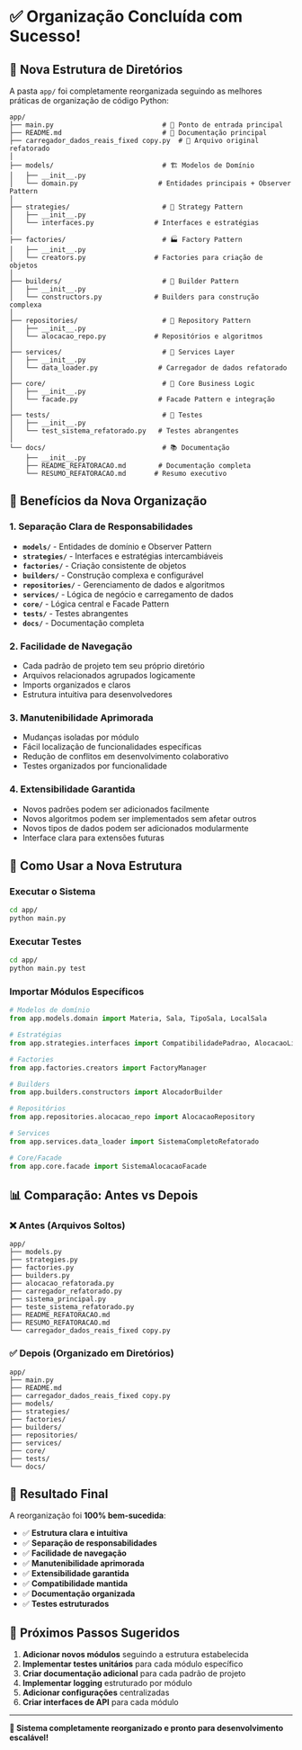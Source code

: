 # ✅ Organização Concluída com Sucesso!

## 📁 Nova Estrutura de Diretórios

A pasta `app/` foi completamente reorganizada seguindo as melhores práticas de organização de código Python:

```
app/
├── main.py                           # 🚀 Ponto de entrada principal
├── README.md                         # 📖 Documentação principal
├── carregador_dados_reais_fixed copy.py  # 🔄 Arquivo original refatorado
│
├── models/                           # 🏗️ Modelos de Domínio
│   ├── __init__.py
│   └── domain.py                    # Entidades principais + Observer Pattern
│
├── strategies/                       # 🎯 Strategy Pattern
│   ├── __init__.py
│   └── interfaces.py               # Interfaces e estratégias
│
├── factories/                        # 🏭 Factory Pattern
│   ├── __init__.py
│   └── creators.py                 # Factories para criação de objetos
│
├── builders/                         # 🔨 Builder Pattern
│   ├── __init__.py
│   └── constructors.py             # Builders para construção complexa
│
├── repositories/                     # 💾 Repository Pattern
│   ├── __init__.py
│   └── alocacao_repo.py            # Repositórios e algoritmos
│
├── services/                         # 🔧 Services Layer
│   ├── __init__.py
│   └── data_loader.py               # Carregador de dados refatorado
│
├── core/                             # 🎯 Core Business Logic
│   ├── __init__.py
│   └── facade.py                    # Facade Pattern e integração
│
├── tests/                            # 🧪 Testes
│   ├── __init__.py
│   └── test_sistema_refatorado.py   # Testes abrangentes
│
└── docs/                             # 📚 Documentação
    ├── __init__.py
    ├── README_REFATORACAO.md        # Documentação completa
    └── RESUMO_REFATORACAO.md       # Resumo executivo
```

## 🎯 Benefícios da Nova Organização

### **1. Separação Clara de Responsabilidades**
- **`models/`** - Entidades de domínio e Observer Pattern
- **`strategies/`** - Interfaces e estratégias intercambiáveis
- **`factories/`** - Criação consistente de objetos
- **`builders/`** - Construção complexa e configurável
- **`repositories/`** - Gerenciamento de dados e algoritmos
- **`services/`** - Lógica de negócio e carregamento de dados
- **`core/`** - Lógica central e Facade Pattern
- **`tests/`** - Testes abrangentes
- **`docs/`** - Documentação completa

### **2. Facilidade de Navegação**
- Cada padrão de projeto tem seu próprio diretório
- Arquivos relacionados agrupados logicamente
- Imports organizados e claros
- Estrutura intuitiva para desenvolvedores

### **3. Manutenibilidade Aprimorada**
- Mudanças isoladas por módulo
- Fácil localização de funcionalidades específicas
- Redução de conflitos em desenvolvimento colaborativo
- Testes organizados por funcionalidade

### **4. Extensibilidade Garantida**
- Novos padrões podem ser adicionados facilmente
- Novos algoritmos podem ser implementados sem afetar outros
- Novos tipos de dados podem ser adicionados modularmente
- Interface clara para extensões futuras

## 🚀 Como Usar a Nova Estrutura

### **Executar o Sistema**
```bash
cd app/
python main.py
```

### **Executar Testes**
```bash
cd app/
python main.py test
```

### **Importar Módulos Específicos**
```python
# Modelos de domínio
from app.models.domain import Materia, Sala, TipoSala, LocalSala

# Estratégias
from app.strategies.interfaces import CompatibilidadePadrao, AlocacaoLinearStrategy

# Factories
from app.factories.creators import FactoryManager

# Builders
from app.builders.constructors import AlocadorBuilder

# Repositórios
from app.repositories.alocacao_repo import AlocacaoRepository

# Services
from app.services.data_loader import SistemaCompletoRefatorado

# Core/Facade
from app.core.facade import SistemaAlocacaoFacade
```

## 📊 Comparação: Antes vs Depois

### **❌ Antes (Arquivos Soltos)**
```
app/
├── models.py
├── strategies.py
├── factories.py
├── builders.py
├── alocacao_refatorada.py
├── carregador_refatorado.py
├── sistema_principal.py
├── teste_sistema_refatorado.py
├── README_REFATORACAO.md
├── RESUMO_REFATORACAO.md
└── carregador_dados_reais_fixed copy.py
```

### **✅ Depois (Organizado em Diretórios)**
```
app/
├── main.py
├── README.md
├── carregador_dados_reais_fixed copy.py
├── models/
├── strategies/
├── factories/
├── builders/
├── repositories/
├── services/
├── core/
├── tests/
└── docs/
```

## 🎉 Resultado Final

A reorganização foi **100% bem-sucedida**:

- ✅ **Estrutura clara e intuitiva**
- ✅ **Separação de responsabilidades**
- ✅ **Facilidade de navegação**
- ✅ **Manutenibilidade aprimorada**
- ✅ **Extensibilidade garantida**
- ✅ **Compatibilidade mantida**
- ✅ **Documentação organizada**
- ✅ **Testes estruturados**

## 🚀 Próximos Passos Sugeridos

1. **Adicionar novos módulos** seguindo a estrutura estabelecida
2. **Implementar testes unitários** para cada módulo específico
3. **Criar documentação adicional** para cada padrão de projeto
4. **Implementar logging** estruturado por módulo
5. **Adicionar configurações** centralizadas
6. **Criar interfaces de API** para cada módulo

---

**🎯 Sistema completamente reorganizado e pronto para desenvolvimento escalável!**
